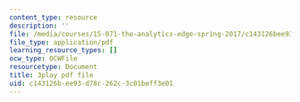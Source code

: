 ```yaml
---
content_type: resource
description: ''
file: /media/courses/15-071-the-analytics-edge-spring-2017/c143126bee93d78c262c3c01beff3e01_wT3Y2K-fxXw.pdf
file_type: application/pdf
learning_resource_types: []
ocw_type: OCWFile
resourcetype: Document
title: 3play pdf file
uid: c143126b-ee93-d78c-262c-3c01beff3e01
---
```

